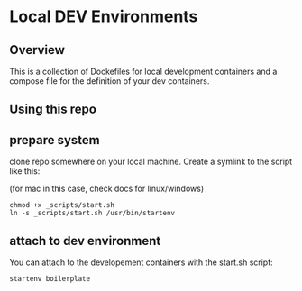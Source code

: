 # Local DEV Environments

## Overview

This is a collection of Dockefiles for local development containers and a compose file for the definition of your dev containers. 

## Using this repo

## prepare system

clone repo somewhere on your local machine. Create a symlink to the script like this: 

(for mac in this case, check docs for linux/windows)
```
chmod +x _scripts/start.sh
ln -s _scripts/start.sh /usr/bin/startenv
```


## attach to dev environment

You can attach to the developement containers with the start.sh script: 

```
startenv boilerplate
```
